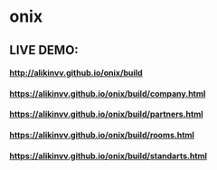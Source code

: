 # onix

## LIVE DEMO: 
#### http://alikinvv.github.io/onix/build
#### https://alikinvv.github.io/onix/build/company.html
#### https://alikinvv.github.io/onix/build/partners.html
#### https://alikinvv.github.io/onix/build/rooms.html
#### https://alikinvv.github.io/onix/build/standarts.html
